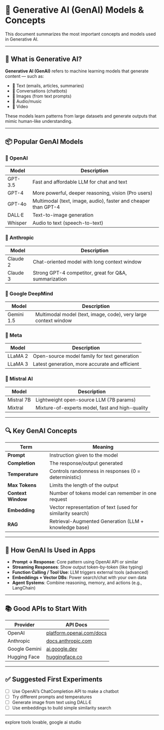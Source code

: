 # 🤖 Generative AI (GenAI) Models & Concepts

This document summarizes the most important concepts and models used in Generative AI.

---

## 🧠 What is Generative AI?

**Generative AI (GenAI)** refers to machine learning models that generate content — such as:

- 📝 Text (emails, articles, summaries)
- 💬 Conversations (chatbots)
- 🎨 Images (from text prompts)
- 🎵 Audio/music
- 🎥 Video

These models learn patterns from large datasets and generate outputs that mimic human-like understanding.

---

## 📦 Popular GenAI Models

### 🔹 OpenAI

| Model       | Description                          |
|-------------|--------------------------------------|
| GPT-3.5     | Fast and affordable LLM for chat and text |
| GPT-4       | More powerful, deeper reasoning, vision (Pro users) |
| GPT-4o      | Multimodal (text, image, audio), faster and cheaper than GPT-4 |
| DALL·E      | Text-to-image generation |
| Whisper     | Audio to text (speech-to-text) |

### 🔹 Anthropic

| Model     | Description                                  |
|-----------|----------------------------------------------|
| Claude 2  | Chat-oriented model with long context window |
| Claude 3  | Strong GPT-4 competitor, great for Q&A, summarization |

### 🔹 Google DeepMind

| Model      | Description                          |
|------------|--------------------------------------|
| Gemini 1.5 | Multimodal model (text, image, code), very large context window |

### 🔹 Meta

| Model     | Description                                      |
|-----------|--------------------------------------------------|
| LLaMA 2   | Open-source model family for text generation     |
| LLaMA 3   | Latest generation, more accurate and efficient   |

### 🔹 Mistral AI

| Model       | Description                            |
|-------------|----------------------------------------|
| Mistral 7B  | Lightweight open-source LLM (7B params) |
| Mixtral     | Mixture-of-experts model, fast and high-quality |

---

## 🔍 Key GenAI Concepts

| Term              | Meaning |
|-------------------|--------|
| **Prompt**        | Instruction given to the model |
| **Completion**    | The response/output generated |
| **Temperature**   | Controls randomness in responses (0 = deterministic) |
| **Max Tokens**    | Limits the length of the output |
| **Context Window**| Number of tokens model can remember in one request |
| **Embedding**     | Vector representation of text (used for similarity search) |
| **RAG**           | Retrieval-Augmented Generation (LLM + knowledge base) |

---

## 🔧 How GenAI Is Used in Apps

- **Prompt → Response**: Core pattern using OpenAI API or similar
- **Streaming Responses**: Show output token-by-token (like typing)
- **Function Calling / Tool Use**: LLM triggers external tools (advanced)
- **Embeddings + Vector DBs**: Power search/chat with your own data
- **Agent Systems**: Combine reasoning, memory, and actions (e.g., LangChain)

---

## 📚 Good APIs to Start With

| Provider  | API Docs |
|-----------|----------|
| OpenAI    | [platform.openai.com/docs](https://platform.openai.com/docs) |
| Anthropic| [docs.anthropic.com](https://docs.anthropic.com/) |
| Google Gemini | [ai.google.dev](https://ai.google.dev/) |
| Hugging Face | [huggingface.co](https://huggingface.co/docs) |

---

## ✅ Suggested First Experiments

- [ ] Use OpenAI’s ChatCompletion API to make a chatbot
- [ ] Try different prompts and temperatures
- [ ] Generate image from text using DALL·E
- [ ] Use embeddings to build simple similarity search

---

explore tools lovable, google ai studio